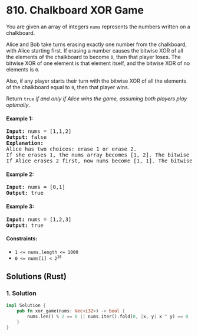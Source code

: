# 810. Chalkboard XOR Game
You are given an array of integers `nums` represents the numbers written on a chalkboard.

Alice and Bob take turns erasing exactly one number from the chalkboard, with Alice starting first. If erasing a number causes the bitwise XOR of all the elements of the chalkboard to become `0`, then that player loses. The bitwise XOR of one element is that element itself, and the bitwise XOR of no elements is `0`.

Also, if any player starts their turn with the bitwise XOR of all the elements of the chalkboard equal to `0`, then that player wins.

Return `true` *if and only if Alice wins the game, assuming both players play optimally*.

#### Example 1:
<pre>
<strong>Input:</strong> nums = [1,1,2]
<strong>Output:</strong> false
<strong>Explanation:</strong>
Alice has two choices: erase 1 or erase 2.
If she erases 1, the nums array becomes [1, 2]. The bitwise XOR of all the elements of the chalkboard is 1 XOR 2 = 3. Now Bob can remove any element he wants, because Alice will be the one to erase the last element and she will lose.
If Alice erases 2 first, now nums become [1, 1]. The bitwise XOR of all the elements of the chalkboard is 1 XOR 1 = 0. Alice will lose.
</pre>

#### Example 2:
<pre>
<strong>Input:</strong> nums = [0,1]
<strong>Output:</strong> true
</pre>

#### Example 3:
<pre>
<strong>Input:</strong> nums = [1,2,3]
<strong>Output:</strong> true
</pre>

#### Constraints:
* `1 <= nums.length <= 1000`
* <code>0 <= nums[i] < 2<sup>16</sup></code>

## Solutions (Rust)

### 1. Solution
```Rust
impl Solution {
    pub fn xor_game(nums: Vec<i32>) -> bool {
        nums.len() % 2 == 0 || nums.iter().fold(0, |x, y| x ^ y) == 0
    }
}
```
